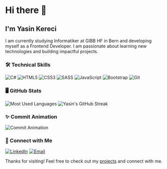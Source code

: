 # Hi there 👋
## I'm Yasin Kereci

I am currently studying Informatiker at GIBB HF in Bern and developing myself as a Frontend Developer. I am passionate about learning new technologies and building impactful projects.

### 🛠️ Technical Skills

![C#](https://img.shields.io/badge/-C%23-239120?logo=c-sharp&logoColor=white&style=flat)
![HTML5](https://img.shields.io/badge/-HTML5-E34F26?logo=html5&logoColor=white&style=flat)
![CSS3](https://img.shields.io/badge/-CSS3-1572B6?logo=css3&logoColor=white&style=flat)
![SASS](https://img.shields.io/badge/-SASS-CC6699?logo=sass&logoColor=white&style=flat)
![JavaScript](https://img.shields.io/badge/-JavaScript-F7DF1E?logo=javascript&logoColor=black&style=flat)
![Bootstrap](https://img.shields.io/badge/-Bootstrap-563D7C?logo=bootstrap&logoColor=white&style=flat)
![Git](https://img.shields.io/badge/-Git-F05032?logo=git&logoColor=white&style=flat)

### 🖥️ GitHub Stats

![Most Used Languages](https://github-readme-stats.vercel.app/api/top-langs/?username=kereciyasin&layout=compact&theme=dark)
![Yasin's GitHub Streak](https://github-readme-streak-stats.herokuapp.com/?user=kereciyasin&theme=dark)

### ✨ Commit Animation

![Commit Animation](https://link_to_your_gif.gif)

### 🔗 Connect with Me

[![LinkedIn](https://img.shields.io/badge/-LinkedIn-0A66C2?logo=LinkedIn&logoColor=white&style=flat)](https://[www.linkedin.com/](https://www.linkedin.com/in/yasinkereci/))
[![Email](https://img.shields.io/badge/-Email-D14836?logo=Gmail&logoColor=white&style=flat)](mailto:kereciyasin52@gmail.com)

Thanks for visiting! Feel free to check out my [projects](https://github.com/kereciyasin?tab=repositories) and connect with me.
